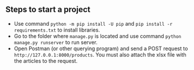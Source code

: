 ## Steps to start a project
  - Use command `python -m pip install -U pip` and `pip install -r requirements.txt` to install libraries.
  - Go to the folder where `manage.py` is located and use command `python manage.py runserver` to run server.
  - Open Postman (or other querying program) and send a POST request to `http://127.0.0.1:8000/products`. You must also attach the xlsx file with the articles to the request.